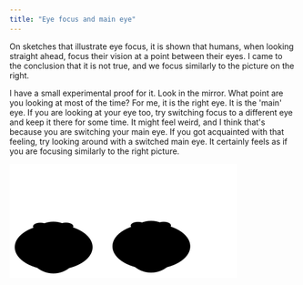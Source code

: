 ```yaml
---
title: "Eye focus and main eye"
---
```

On sketches that illustrate eye focus, it is shown that humans, when looking straight ahead, focus their vision at a point between their eyes. I came to the conclusion that it is not true, and we focus similarly to the picture on the right.

I have a small experimental proof for it. Look in the mirror. What point are you looking at most of the time? For me, it is the right eye. It is the 'main' eye. If you are looking at your eye too, try switching focus to a different eye and keep it there for some time. It might feel weird, and I think that's because you are switching your main eye. If you got acquainted with that feeling, try looking around with a switched main eye. It certainly feels as if you are focusing similarly to the right picture.

![](/resources/writings/eyes.svg)